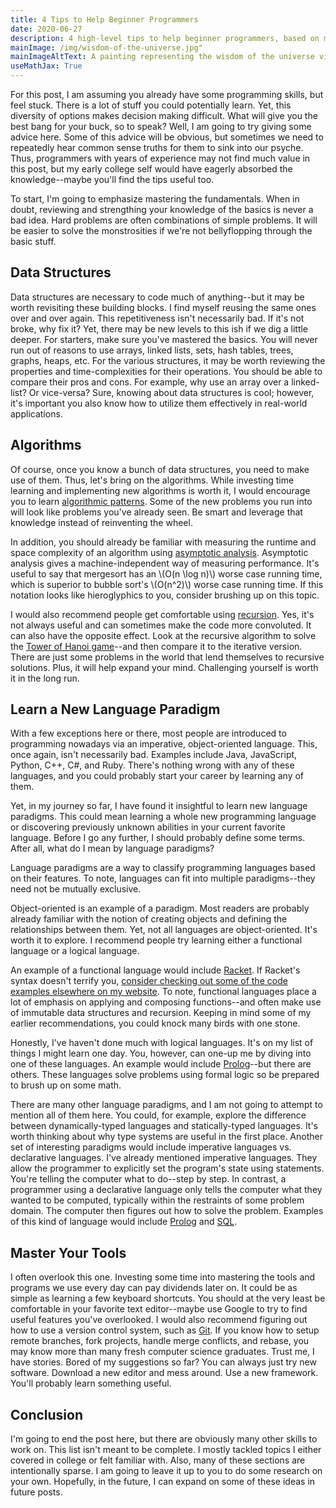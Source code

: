 ```yaml
---
title: 4 Tips to Help Beginner Programmers
date: 2020-06-27
description: 4 high-level tips to help beginner programmers, based on my college and internship coding experiences
mainImage: /img/wisdom-of-the-universe.jpg"
mainImageAltText: A painting representing the wisdom of the universe via a flowering tree and a dove
useMathJax: True
---
```

For this post, I am assuming you already have some programming skills, but feel stuck. There is a lot of stuff you could potentially learn. Yet, this diversity of options makes decision making difficult. What will give you the best bang for your buck, so to speak? Well, I am going to try giving some advice here. Some of this advice will be obvious, but sometimes we need to repeatedly hear common sense truths for them to sink into our psyche. Thus, programmers with years of experience may not find much value in this post, but my early college self would have eagerly absorbed the knowledge--maybe you'll find the tips useful too.

To start, I'm going to emphasize mastering the fundamentals. When in doubt, reviewing and strengthing your knowledge of the basics is never a bad idea. Hard problems are often combinations of simple problems. It will be easier to solve the monstrosities if we're not bellyflopping through the basic stuff.

## Data Structures

Data structures are necessary to code much of anything--but it may be worth revisiting these building blocks. I find myself reusing the same ones over and over again. This repetitiveness isn't necessarily bad. If it's not broke, why fix it? Yet, there may be new levels to this ish if we dig a little deeper. For starters, make sure you've mastered the basics. You will never run out of reasons to use arrays, linked lists, sets, hash tables, trees, graphs, heaps, etc. For the various structures, it may be worth reviewing the properties and time-complexities for their operations. You should be able to compare their pros and cons. For example, why use an array over a linked-list? Or vice-versa? Sure, knowing about data structures is cool; however, it's important you also know how to utilize them effectively in real-world applications.

## Algorithms

Of course, once you know a bunch of data structures, you need to make use of them. Thus, let's bring on the algorithms. While investing time learning and implementing new algorithms is worth it, I would encourage you to learn [algorithmic patterns](https://cs.lmu.edu/~ray/notes/algpatterns/). Some of the new problems you run into will look like problems you've already seen. Be smart and leverage that knowledge instead of reinventing the wheel.

In addition, you should already be familiar with measuring the runtime and space complexity of an algorithm using [asymptotic analysis](http://www.cs.cornell.edu/courses/cs312/2004fa/lectures/lecture16.htm). Asymptotic analysis gives a machine-independent way of measuring performance. It's useful to say that mergesort has an \\(O(n \log n)\\) worse case running time, which is superior to bubble sort's \\(O(n^2)\\) worse case running time. If this notation looks like hieroglyphics to you, consider brushing up on this topic.

I would also recommend people get comfortable using [recursion](https://www.cs.cmu.edu/~adamchik/15-121/lectures/Recursions/recursions.html). Yes, it's not always useful and can sometimes make the code more convoluted. It can also have the opposite effect. Look at the recursive algorithm to solve the [Tower of Hanoi game](https://en.wikipedia.org/wiki/Tower_of_Hanoi#Iterative_solution)--and then compare it to the iterative version. There are just some problems in the world that lend themselves to recursive solutions. Plus, it will help expand your mind. Challenging yourself is worth it in the long run.

## Learn a New Language Paradigm

With a few exceptions here or there, most people are introduced to programming nowadays via an imperative, object-oriented language. This, once again, isn't necessarily bad. Examples include Java, JavaScript, Python, C++, C#, and Ruby. There's nothing wrong with any of these languages, and you could probably start your career by learning any of them. 

Yet, in my journey so far, I have found it insightful to learn new language paradigms. This could mean learning a whole new programming language or discovering previously unknown abilities in your current favorite language. Before I go any further, I should probably define some terms. After all, what do I mean by language paradigms?

Language paradigms are a way to classify programming languages based on their features. To note, languages can fit into multiple paradigms--they need not be mutually exclusive.

Object-oriented is an example of a paradigm. Most readers are probably already familiar with the notion of creating objects and defining the relationships between them. Yet, not all languages are object-oriented. It's worth it to explore. I recommend people try learning either a functional language or a logical language. 

An example of a functional language would include [Racket](https://racket-lang.org/). If Racket's syntax doesn't terrify you, [consider checking out some of the code examples elsewhere on my website](/state-space-algorithm/). To note, functional languages place a lot of emphasis on applying and composing functions--and often make use of immutable data structures and recursion. Keeping in mind some of my earlier recommendations, you could knock many birds with one stone.

Honestly, I've haven't done much with logical languages. It's on my list of things I might learn one day. You, however, can one-up me by diving into one of these languages. An example would include [Prolog](https://en.wikipedia.org/wiki/Prolog)--but there are others. These languages solve problems using formal logic so be prepared to brush up on some math.

There are many other language paradigms, and I am not going to attempt to mention all of them here. You could, for example, explore the difference between dynamically-typed languages and statically-typed languages. It's worth thinking about why type systems are useful in the first place. Another set of interesting paradigms would include imperative languages vs. declarative languages. I've already mentioned imperative languages. They allow the programmer to explicitly set the program's state using statements. You're telling the computer what to do--step by step. In contrast, a programmer using a declarative language only tells the computer what they wanted to be computed, typically within the restraints of some problem domain. The computer then figures out how to solve the problem. Examples of this kind of language would include [Prolog](https://en.wikipedia.org/wiki/Prolog) and [SQL](https://en.wikipedia.org/wiki/SQL).

## Master Your Tools

I often overlook this one. Investing some time into mastering the tools and programs we use every day can pay dividends later on. It could be as simple as learning a few keyboard shortcuts. You should at the very least be comfortable in your favorite text editor--maybe use Google to try to find useful features you've overlooked. I would also recommend figuring out how to use a version control system, such as [Git](https://git-scm.com/). If you know how to setup remote branches, fork projects, handle merge conflicts, and rebase, you may know more than many fresh computer science graduates. Trust me, I have stories. Bored of my suggestions so far? You can always just try new software. Download a new editor and mess around. Use a new framework. You'll probably learn something useful.

## Conclusion

I'm going to end the post here, but there are obviously many other skills to work on. This list isn't meant to be complete. I mostly tackled topics I either covered in college or felt familiar with. Also, many of these sections are intentionally sparse. I am going to leave it up to you to do some research on your own. Hopefully, in the future, I can expand on some of these ideas in future posts.